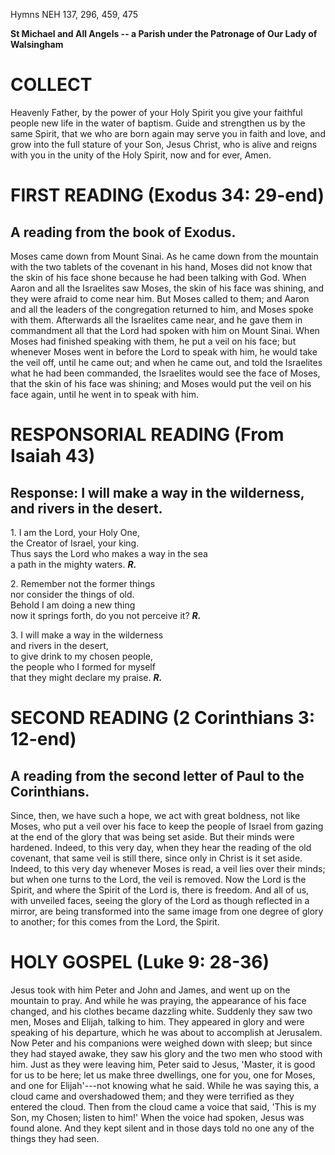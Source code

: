 Hymns NEH 137, 296, 459, 475

**St Michael and All Angels -- a Parish under the Patronage of Our Lady
of Walsingham**

# COLLECT

Heavenly Father, by the power of your Holy Spirit you give
your faithful people new life in the water of baptism. Guide and
strengthen us by the same Spirit, that we who are born again may serve
you in faith and love, and grow into the full stature of your Son, Jesus
Christ, who is alive and reigns with you in the unity of the Holy
Spirit, now and for ever, Amen.

# FIRST READING (Exodus 34: 29-end)

## A reading from the book of Exodus.

Moses came down from Mount Sinai. As he came down from the mountain with
the two tablets of the covenant in his hand, Moses did not know that the
skin of his face shone because he had been talking with God. When Aaron
and all the Israelites saw Moses, the skin of his face was shining, and
they were afraid to come near him. But Moses called to them; and Aaron
and all the leaders of the congregation returned to him, and Moses spoke
with them. Afterwards all the Israelites came near, and he gave them in
commandment all that the Lord had spoken with him on Mount Sinai. When
Moses had finished speaking with them, he put a veil on his face; but
whenever Moses went in before the Lord to speak with him, he would take
the veil off, until he came out; and when he came out, and told the
Israelites what he had been commanded, the Israelites would see the face
of Moses, that the skin of his face was shining; and Moses would put the
veil on his face again, until he went in to speak with him.

# RESPONSORIAL READING (From Isaiah 43)

## Response: I will make a way in the wilderness, and rivers in the desert.

1\. I am the Lord, your Holy One,\
the Creator of Israel, your king.\
Thus says the Lord who makes a way in the sea\
a path in the mighty waters. ***R.***

2\. Remember not the former things\
nor consider the things of old.\
Behold I am doing a new thing\
now it springs forth, do you not perceive it? ***R.***

3\. I will make a way in the wilderness\
and rivers in the desert,\
to give drink to my chosen people,\
the people who I formed for myself\
that they might declare my praise. ***R.***

# SECOND READING (2 Corinthians 3: 12-end)

## A reading from the second letter of Paul to the Corinthians.

Since, then, we have such a hope, we act with great boldness, not like
Moses, who put a veil over his face to keep the people of Israel from
gazing at the end of the glory that was being set aside. But their minds
were hardened. Indeed, to this very day, when they hear the reading of
the old covenant, that same veil is still there, since only in Christ is
it set aside. Indeed, to this very day whenever Moses is read, a veil
lies over their minds; but when one turns to the Lord, the veil is
removed. Now the Lord is the Spirit, and where the Spirit of the Lord
is, there is freedom. And all of us, with unveiled faces, seeing the
glory of the Lord as though reflected in a mirror, are being transformed
into the same image from one degree of glory to another; for this comes
from the Lord, the Spirit.

# HOLY GOSPEL (Luke 9: 28-36)

Jesus took with him Peter and John and James, and went up on the
mountain to pray. And while he was praying, the appearance of his face
changed, and his clothes became dazzling white. Suddenly they saw two
men, Moses and Elijah, talking to him. They appeared in glory and were
speaking of his departure, which he was about to accomplish at
Jerusalem. Now Peter and his companions were weighed down with sleep;
but since they had stayed awake, they saw his glory and the two men who
stood with him. Just as they were leaving him, Peter said to Jesus,
'Master, it is good for us to be here; let us make three dwellings, one
for you, one for Moses, and one for Elijah'---not knowing what he
said. While he was saying this, a cloud came and overshadowed them; and
they were terrified as they entered the cloud. Then from the cloud came
a voice that said, 'This is my Son, my Chosen; listen to him!' When the
voice had spoken, Jesus was found alone. And they kept silent and in
those days told no one any of the things they had seen.

